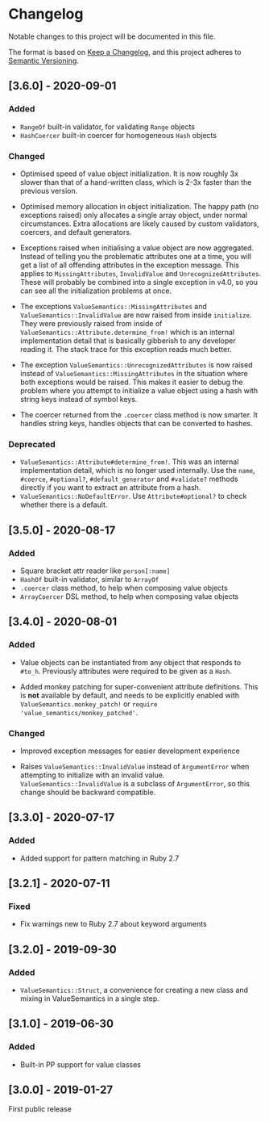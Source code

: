 # Changelog

Notable changes to this project will be documented in this file.

The format is based on [Keep a Changelog](https://keepachangelog.com/en/1.0.0/),
and this project adheres to [Semantic Versioning](https://semver.org/spec/v2.0.0.html).

## [3.6.0] - 2020-09-01
### Added
- `RangeOf` built-in validator, for validating `Range` objects
- `HashCoercer` built-in coercer for homogeneous `Hash` objects
### Changed
- Optimised speed of value object initialization. It is now roughly 3x
  slower than that of a hand-written class, which is 2-3x faster than
  the previous version.

- Optimised memory allocation in object initialization. The happy path
  (no exceptions raised) only allocates a single array object, under
  normal circumstances. Extra allocations are likely caused by custom
  validators, coercers, and default generators.

- Exceptions raised when initialising a value object are now
  aggregated. Instead of telling you the problematic attributes one at
  a time, you will get a list of all offending attributes in the
  exception message. This applies to `MissingAttributes`,
  `InvalidValue` and `UnrecognizedAttributes`. These will probably be
  combined into a single exception in v4.0, so you can see all the
  initialization problems at once.

- The exceptions `ValueSemantics::MissingAttributes` and
  `ValueSemantics::InvalidValue` are now raised from inside
  `initialize`. They were previously raised from inside of
  `ValueSemantics::Attribute.determine_from!` which is an internal
  implementation detail that is basically gibberish to any developer
  reading it. The stack trace for this exception reads much better.

- The exception `ValueSemantics::UnrecognizedAttributes` is now raised
  instead of `ValueSemantics::MissingAttributes` in the situation
  where both exceptions would be raised. This makes it easier to debug
  the problem where you attempt to initialize a value object using a
  hash with string keys instead of symbol keys.

- The coercer returned from the `.coercer` class method is now
  smarter. It handles string keys, handles objects that can be
  converted to hashes.
### Deprecated
- `ValueSemantics::Attribute#determine_from!`. This was an internal
  implementation detail, which is no longer used internally. Use the
  `name`, `#coerce`, `#optional?`, `#default_generator` and
  `#validate?` methods directly if you want to extract an attribute
  from a hash.
- `ValueSemantics::NoDefaultError`. Use `Attribute#optional?` to check
  whether there is a default.



## [3.5.0] - 2020-08-17
### Added
- Square bracket attr reader like `person[:name]`
- `HashOf` built-in validator, similar to `ArrayOf`
- `.coercer` class method, to help when composing value objects
- `ArrayCoercer` DSL method, to help when composing value objects

## [3.4.0] - 2020-08-01
### Added
- Value objects can be instantiated from any object that responds to `#to_h`.
  Previously attributes were required to be given as a `Hash`.

- Added monkey patching for super-convenient attribute definitions. This is
  **not** available by default, and needs to be explicitly enabled with
  `ValueSemantics.monkey_patch!` or `require 'value_semantics/monkey_patched'`.

### Changed
- Improved exception messages for easier development experience

- Raises `ValueSemantics::InvalidValue` instead of `ArgumentError` when
  attempting to initialize with an invalid value. `ValueSemantics::InvalidValue`
  is a subclass of `ArgumentError`, so this change should be backward
  compatible.

## [3.3.0] - 2020-07-17
### Added
- Added support for pattern matching in Ruby 2.7

## [3.2.1] - 2020-07-11
### Fixed
- Fix warnings new to Ruby 2.7 about keyword arguments

## [3.2.0] - 2019-09-30
### Added
- `ValueSemantics::Struct`, a convenience for creating a new class and mixing
  in ValueSemantics in a single step.

## [3.1.0] - 2019-06-30
### Added
- Built-in PP support for value classes

## [3.0.0] - 2019-01-27

First public release
